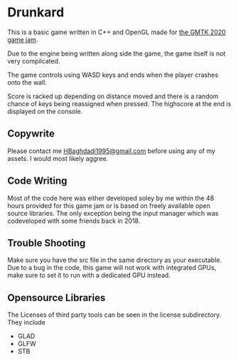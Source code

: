 # Drunkard

This is a basic game written in C++ and OpenGL made for [the GMTK 2020 game jam](https://itch.io/jam/gmtk-2020).

Due to the engine being written along side the game, the game itself is not very compilcated.

The game controls using WASD keys and ends when the player crashes onto the wall.

Score is racked up depending on distance moved and there is a random chance of keys being reassigned when pressed.
The highscore at the end is displayed on the console.

## Copywrite
Please contact me <HBaghdadi1995@gmail.com> before using any of my assets. I would most likely aggree.

## Code Writing
Most of the code here was either developed soley by me within the 48 hours provided for this game jam or is based on freely available open source libraries.
The only exception being the input manager which was codeveloped with some friends back in 2018.

## Trouble Shooting
Make sure you have the src file in the same directory as your executable.
Due to a bug in the code, this game will not work with integrated GPUs, make sure to set it to run with a dedicated GPU instead.

## Opensource Libraries
The Licenses of third party tools can be seen in the license subdirectory.
They include

- GLAD
- GLFW
- STB
